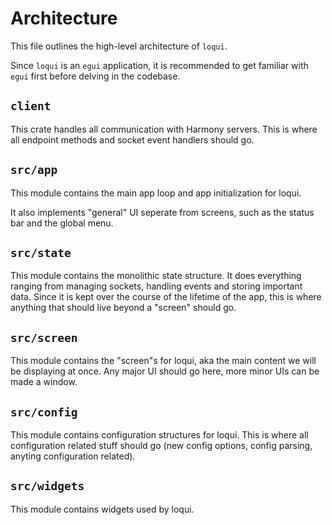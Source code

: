 # Architecture

This file outlines the high-level architecture of `loqui`.

Since `loqui` is an `egui` application, it is recommended to get familiar with
`egui` first before delving in the codebase.

## `client`

This crate handles all communication with Harmony servers. This is where all
endpoint methods and socket event handlers should go.

## `src/app`

This module contains the main app loop and app initialization for loqui.

It also implements "general" UI seperate from screens, such as the status bar
and the global menu.

## `src/state`

This module contains the monolithic state structure. It does everything ranging
from managing sockets, handling events and storing important data. Since it is
kept over the course of the lifetime of the app, this is where anything that should
live beyond a "screen" should go.

## `src/screen`

This module contains the "screen"s for loqui, aka the main content we will be
displaying at once. Any major UI should go here, more minor UIs can be made a
window.

## `src/config`

This module contains configuration structures for loqui. This is where
all configuration related stuff should go (new config options, config parsing,
anyting configuration related).

## `src/widgets`

This module contains widgets used by loqui.